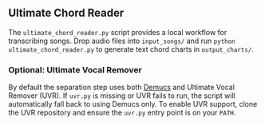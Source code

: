 ## Ultimate Chord Reader

The `ultimate_chord_reader.py` script provides a local workflow for transcribing songs. Drop audio files into `input_songs/` and run `python ultimate_chord_reader.py` to generate text chord charts in `output_charts/`.

### Optional: Ultimate Vocal Remover

By default the separation step uses both [Demucs](https://github.com/facebookresearch/demucs) and Ultimate Vocal Remover (UVR). If `uvr.py` is missing or UVR fails to run, the script will automatically fall back to using Demucs only. To enable UVR support, clone the UVR repository and ensure the `uvr.py` entry point is on your `PATH`.
